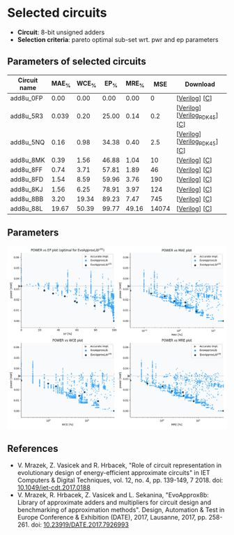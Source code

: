 
Selected circuits
===================
 - **Circuit**: 8-bit unsigned adders
 - **Selection criteria**: pareto optimal sub-set wrt. pwr and ep parameters

Parameters of selected circuits
----------------------------

| Circuit name | MAE<sub>%</sub> | WCE<sub>%</sub> | EP<sub>%</sub> | MRE<sub>%</sub> | MSE | Download |
| --- |  --- | --- | --- | --- | --- | --- | 
| add8u_0FP | 0.00 | 0.00 | 0.00 | 0.00 | 0 |  [[Verilog](add8u_0FP.v)]  [[C](add8u_0FP.c)] |
| add8u_5R3 | 0.039 | 0.20 | 25.00 | 0.14 | 0.2 |  [[Verilog](add8u_5R3.v)] [[Verilog<sub>PDK45</sub>](add8u_5R3_pdk45.v)] [[C](add8u_5R3.c)] |
| add8u_5NQ | 0.16 | 0.98 | 34.38 | 0.40 | 2.5 |  [[Verilog](add8u_5NQ.v)] [[Verilog<sub>PDK45</sub>](add8u_5NQ_pdk45.v)] [[C](add8u_5NQ.c)] |
| add8u_8MK | 0.39 | 1.56 | 46.88 | 1.04 | 10 |  [[Verilog](add8u_8MK.v)]  [[C](add8u_8MK.c)] |
| add8u_8FF | 0.74 | 3.71 | 57.81 | 1.89 | 46 |  [[Verilog](add8u_8FF.v)]  [[C](add8u_8FF.c)] |
| add8u_8FD | 1.54 | 8.59 | 59.96 | 3.76 | 190 |  [[Verilog](add8u_8FD.v)]  [[C](add8u_8FD.c)] |
| add8u_8KJ | 1.56 | 6.25 | 78.91 | 3.97 | 124 |  [[Verilog](add8u_8KJ.v)]  [[C](add8u_8KJ.c)] |
| add8u_8BB | 3.20 | 19.34 | 89.23 | 7.47 | 745 |  [[Verilog](add8u_8BB.v)]  [[C](add8u_8BB.c)] |
| add8u_88L | 19.67 | 50.39 | 99.77 | 49.16 | 14074 |  [[Verilog](add8u_88L.v)]  [[C](add8u_88L.c)] |
    
Parameters
--------------
![Parameters figure](fig.png)

References
--------------
   - V. Mrazek, Z. Vasicek and R. Hrbacek, "Role of circuit representation in evolutionary design of energy-efficient approximate circuits" in IET Computers & Digital Techniques, vol. 12, no. 4, pp. 139-149, 7 2018. doi: [10.1049/iet-cdt.2017.0188](https://dx.doi.org/10.1049/iet-cdt.2017.0188)
   - V. Mrazek, R. Hrbacek, Z. Vasicek and L. Sekanina, "EvoApprox8b: Library of approximate adders and multipliers for circuit design and benchmarking of approximation methods". Design, Automation & Test in Europe Conference & Exhibition (DATE), 2017, Lausanne, 2017, pp. 258-261. doi: [10.23919/DATE.2017.7926993](https://dx.doi.org/10.23919/DATE.2017.7926993)

             